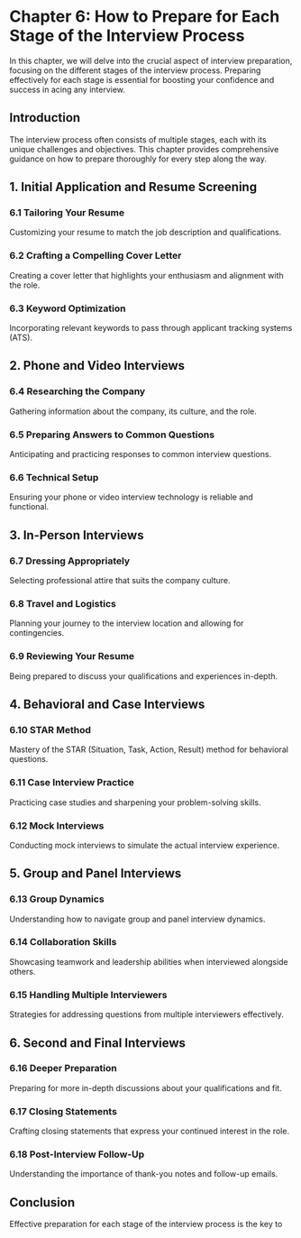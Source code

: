 Chapter 6: How to Prepare for Each Stage of the Interview Process
=================================================================

In this chapter, we will delve into the crucial aspect of interview preparation, focusing on the different stages of the interview process. Preparing effectively for each stage is essential for boosting your confidence and success in acing any interview.

Introduction
------------

The interview process often consists of multiple stages, each with its unique challenges and objectives. This chapter provides comprehensive guidance on how to prepare thoroughly for every step along the way.

**1. Initial Application and Resume Screening**
-----------------------------------------------

### 6.1 Tailoring Your Resume

Customizing your resume to match the job description and qualifications.

### 6.2 Crafting a Compelling Cover Letter

Creating a cover letter that highlights your enthusiasm and alignment with the role.

### 6.3 Keyword Optimization

Incorporating relevant keywords to pass through applicant tracking systems (ATS).

**2. Phone and Video Interviews**
---------------------------------

### 6.4 Researching the Company

Gathering information about the company, its culture, and the role.

### 6.5 Preparing Answers to Common Questions

Anticipating and practicing responses to common interview questions.

### 6.6 Technical Setup

Ensuring your phone or video interview technology is reliable and functional.

**3. In-Person Interviews**
---------------------------

### 6.7 Dressing Appropriately

Selecting professional attire that suits the company culture.

### 6.8 Travel and Logistics

Planning your journey to the interview location and allowing for contingencies.

### 6.9 Reviewing Your Resume

Being prepared to discuss your qualifications and experiences in-depth.

**4. Behavioral and Case Interviews**
-------------------------------------

### 6.10 STAR Method

Mastery of the STAR (Situation, Task, Action, Result) method for behavioral questions.

### 6.11 Case Interview Practice

Practicing case studies and sharpening your problem-solving skills.

### 6.12 Mock Interviews

Conducting mock interviews to simulate the actual interview experience.

**5. Group and Panel Interviews**
---------------------------------

### 6.13 Group Dynamics

Understanding how to navigate group and panel interview dynamics.

### 6.14 Collaboration Skills

Showcasing teamwork and leadership abilities when interviewed alongside others.

### 6.15 Handling Multiple Interviewers

Strategies for addressing questions from multiple interviewers effectively.

**6. Second and Final Interviews**
----------------------------------

### 6.16 Deeper Preparation

Preparing for more in-depth discussions about your qualifications and fit.

### 6.17 Closing Statements

Crafting closing statements that express your continued interest in the role.

### 6.18 Post-Interview Follow-Up

Understanding the importance of thank-you notes and follow-up emails.

Conclusion
----------

Effective preparation for each stage of the interview process is the key to
